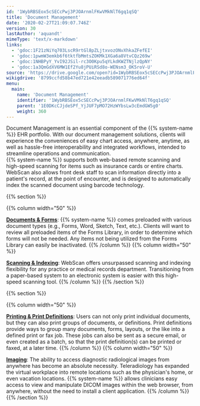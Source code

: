 ```yaml
---
id: '1WybRBSEox5cSECcPwj3PJOArnmlFKwVMkNlT6gq1qSQ'
title: 'Document Management'
date: '2020-02-27T21:09:07.746Z'
version: 30
lastAuthor: 'aquandt'
mimeType: 'text/x-markdown'
links:
  - 'gdoc:1F21zNiYq703LscR9rtGl8pZLjtxvozONvXhkaZFefEI'
  - 'gdoc:1pwmW3emkb6f6tktfbMmtsZOKMk1XGa6a8VtvCQz269w'
  - 'gdoc:1NHBPyY_YvI92JSil-rc3O0Kpu5qYLkdKWZTNjlzQpNY'
  - 'gdoc:1a3QmGdXV6MW1Ef2Yu8jPUiRSd8o-WENsm3_OK5roV-U'
source: 'https://drive.google.com/open?id=1WybRBSEox5cSECcPwj3PJOArnmlFKwVMkNlT6gq1qSQ'
wikigdrive: '8799ccfd58b47ed721e42eeadb589071776ed64f'
menu:
  main:
    name: 'Document Management'
    identifier: '1WybRBSEox5cSECcPwj3PJOArnmlFKwVMkNlT6gq1qSQ'
    parent: '1E0DKcCJjdeSPf_YjJUF7pMO72HzWYbsLw3cEmdGW5g0'
    weight: 360
---
```





Document Management is an essential component of the {{% system-name %}} EHR portfolio. With our document management solutions, clients will experience the conveniences of easy chart access, anywhere, anytime, as well as hassle-free interoperability and integrated workflows, intended to streamline operations and communication.  
{{% system-name %}} supports both web-based remote scanning and high-speed scanning for items such as insurance cards or entire charts. WebScan also allows front desk staff to scan information directly into a patient's record, at the point of encounter, and is designed to automatically index the scanned document using barcode technology.




{{% section %}}

{{% column width="50" %}}

[**Documents & Forms**](gdoc:1F21zNiYq703LscR9rtGl8pZLjtxvozONvXhkaZFefEI):
{{% system-name %}} comes preloaded with various document types (e.g., Forms, Word, Sketch, Text, etc.). Clients will want to review all preloaded items of the Forms Library, in order to determine which forms will not be needed. Any items not being utilized from the Forms Library can easily be inactivated.
{{% /column %}}
{{% column width="50" %}}

[**Scanning & Indexing**](gdoc:1pwmW3emkb6f6tktfbMmtsZOKMk1XGa6a8VtvCQz269w):
WebScan offers unsurpassed scanning and indexing flexibility for any practice or medical records department. Transitioning from a paper-based system to an electronic system is easier with this high-speed scanning tool.
{{% /column %}}
{{% /section %}}

{{% section %}}

{{% column width="50" %}}

[**Printing & Print Definitions**](gdoc:1NHBPyY_YvI92JSil-rc3O0Kpu5qYLkdKWZTNjlzQpNY):
Users can not only print individual documents, but they can also print groups of documents, or definitions. Print definitions provide ways to group many documents, forms, layouts, or the like into a defined print or fax job. These jobs can also be sent as a secure email, or even created as a batch, so that the print definition(s) can be printed or faxed, at a later time.
{{% /column %}}
{{% column width="50" %}}

[**Imaging**](gdoc:1a3QmGdXV6MW1Ef2Yu8jPUiRSd8o-WENsm3_OK5roV-U):
The ability to access diagnostic radiological images from anywhere has become an absolute necessity. Teleradiology has expanded the virtual workplace into remote locations such as the physician's home, or even vacation locations. {{% system-name %}} allows clinicians easy access to view and manipulate DICOM images within the web browser, from anywhere, without the need to install a client application.
{{% /column %}}
{{% /section %}}
